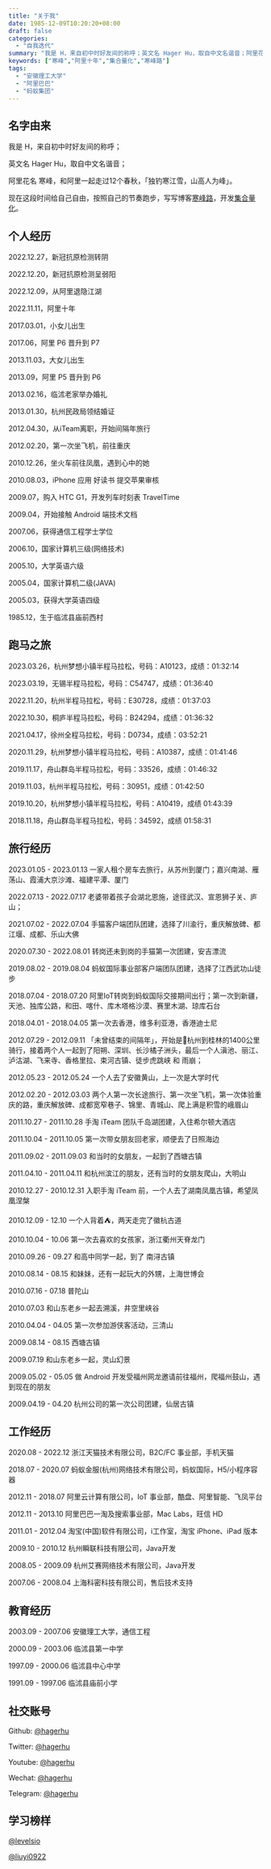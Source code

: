 ```yaml
---
title: "关于我"
date: 1985-12-09T10:20:20+08:00
draft: false
categories:
  - "自我迭代"
summary: "我是 H，来自初中时好友间的称呼；英文名 Hager Hu，取自中文名谐音；阿里花名 寒峰，和阿里一起走过12个春秋，「独钓寒江雪，山高人为峰」。现在这段时间给自己自由，按照自己的节奏跑步，写写文章，开发集合量化"
keywords: ["寒峰","阿里十年","集合量化","寒峰路"]
tags:
  - "安徽理工大学"
  - "阿里巴巴"
  - "蚂蚁集团"
---
```


## 名字由来

我是 H，来自初中时好友间的称呼；

英文名 Hager Hu，取自中文名谐音；

阿里花名 寒峰，和阿里一起走过12个春秋，「独钓寒江雪，山高人为峰」。

现在这段时间给自己自由，按照自己的节奏跑步，写写博客[寒峰路](https://hagerhu.com)，开发[集合量化](https://t.cmcn.me/app)。

## 个人经历

2022.12.27，新冠抗原检测转阴

2022.12.20，新冠抗原检测呈弱阳

2022.12.09，从阿里退隐江湖

2022.11.11，阿里十年

2017.03.01，小女儿出生

2017.06，阿里 P6 晋升到 P7

2013.11.03，大女儿出生

2013.09，阿里 P5 晋升到 P6

2013.02.16，临沭老家举办婚礼

2013.01.30，杭州民政局领结婚证

2012.04.30，从iTeam离职，开始间隔年旅行

2012.02.20，第一次坐飞机，前往重庆

2010.12.26，坐火车前往凤凰，遇到心中的她

2010.08.03，iPhone 应用 好读书 提交苹果审核

2009.07，购入 HTC G1，开发列车时刻表 TravelTime

2009.04，开始接触 Android 端技术文档

2007.06，获得通信工程学士学位

2006.10，国家计算机三级(网络技术)

2005.10，大学英语六级

2005.04，国家计算机二级(JAVA)

2005.03，获得大学英语四级

1985.12，生于临沭县庙前西村

## 跑马之旅

2023.03.26，杭州梦想小镇半程马拉松，号码：A10123，成绩：01:32:14

2023.03.19，无锡半程马拉松，号码：C54747，成绩：01:36:40

2022.11.20，杭州半程马拉松，号码：E30728，成绩：01:37:03

2022.10.30，桐庐半程马拉松，号码：B24294，成绩：01:36:32

2021.04.17，徐州全程马拉松，号码：D0734，成绩：03:52:21

2020.11.29，杭州梦想小镇半程马拉松，号码：A10387，成绩：01:41:46

2019.11.17，舟山群岛半程马拉松，号码：33526，成绩：01:46:32

2019.11.03，杭州半程马拉松，号码：30951，成绩：01:42:50

2019.10.20，杭州梦想小镇半程马拉松，号码：A10419，成绩 01:43:39

2018.11.18，舟山群岛半程马拉松，号码：34592，成绩 01:58:31

## 旅行经历

2023.01.05 - 2023.01.13 一家人租个房车去旅行，从苏州到厦门；嘉兴南湖、雁荡山、霞浦大京沙滩、福建平潭、厦门

2022.07.13 - 2022.07.17 老婆带着孩子会湖北恩施，途径武汉、宣恩狮子关、庐山；

2021.07.02 - 2022.07.04 手猫客户端团队团建，选择了川渝行，重庆解放碑、都江堰、成都、乐山大佛

2020.07.30 - 2022.08.01 转岗还未到岗的手猫第一次团建，安吉漂流

2019.08.02 - 2019.08.04 蚂蚁国际事业部客户端团队团建，选择了江西武功山徒步

2018.07.04 - 2018.07.20 阿里IoT转岗到蚂蚁国际交接期间出行；第一次到新疆，天池、独库公路，和田、喀什、库木塔格沙漠、赛里木湖、琼库石台

2018.04.01 - 2018.04.05 第一次去香港，维多利亚港，香港迪士尼

2012.07.29 - 2012.09.11 「未曾结束的间隔年」，开始是🚴杭州到桂林的1400公里骑行，接着两个人一起到了阳朔、深圳、长沙橘子洲头，最后一个人滇池、丽江、泸沽湖、飞来寺、香格里拉、束河古镇、徒步虎跳峡 和 雨崩；

2012.05.23 - 2012.05.24 一个人去了安徽黄山，上一次是大学时代

2012.02.20 - 2012.03.03 两个人第一次长途旅行、第一次坐飞机，第一次体验重庆的路，重庆解放碑、成都宽窄巷子、锦里、青城山、爬上满是积雪的峨眉山

2011.10.27 - 2011.10.28 手淘 iTeam 团队千岛湖团建，入住希尔顿大酒店

2011.10.04 - 2011.10.05 第一次带女朋友回老家，顺便去了日照海边

2011.09.02 - 2011.09.03 和当时的女朋友，一起到了西塘古镇

2011.04.10 - 2011.04.11 和杭州滨江的朋友，还有当时的女朋友爬山，大明山

2010.12.27 - 2010.12.31 入职手淘 iTeam 前，一个人去了湖南凤凰古镇，希望凤凰涅槃

2010.12.09 - 12.10 一个人背着⛺️，两天走完了徽杭古道

2010.10.04 - 10.06 第一次去喜欢的女孩家，浙江衢州天脊龙门

2010.09.26 - 09.27 和高中同学一起，到了 南浔古镇

2010.08.14 - 08.15 和妹妹，还有一起玩大的外甥，上海世博会

2010.07.16 - 07.18 普陀山

2010.07.03 和山东老乡一起去溯溪，井空里峡谷

2010.04.04 - 04.05 第一次参加游侠客活动，三清山

2009.08.14 - 08.15 西塘古镇

2009.07.19 和山东老乡一起，灵山幻景

2009.05.02 - 05.05 做 Android 开发受福州网龙邀请前往福州，爬福州鼓山，遇到现在的朋友

2009.04.19 - 04.20 杭州公司的第一次公司团建，仙居古镇

## 工作经历

2020.08 - 2022.12 浙江天猫技术有限公司，B2C/FC 事业部，手机天猫

2018.07 - 2020.07 蚂蚁金服(杭州)网络技术有限公司，蚂蚁国际，H5/小程序容器

2012.11 - 2018.07 阿里云计算有限公司，IoT 事业部，酷盘、阿里智能、飞凤平台

2012.11 - 2013.10 阿里巴巴一淘及搜索事业部，Mac Labs，旺信 HD

2011.01 - 2012.04 淘宝(中国)软件有限公司，i工作室，淘宝 iPhone、iPad 版本

2009.10 - 2010.12 杭州瞬联科技有限公司，Java开发

2008.05 - 2009.09 杭州艾赛网络技术有限公司，Java开发

2007.06 - 2008.04 上海科密科技有限公司，售后技术支持

## 教育经历

2003.09 - 2007.06 安徽理工大学，通信工程

2000.09 - 2003.06 临沭县第一中学

1997.09 - 2000.06 临沭县中心中学

1991.09 - 1997.06 临沭县庙前小学

## 社交账号

Github: [@hagerhu](https://github.com/hagerhu)

Twitter: [@hagerhu](https://twitter.com/HagerHu)

Youtube: [@hagerhu](https://www.youtube.com/@hagerhu)

Wechat: [@hagerhu](wechat://hagerhu)

Telegram: [@hagerhu](https://t.me/hagerhu)

## 学习榜样

[@levelsio](https://twitter.com/levelsio)

[@liuyi0922](https://twitter.com/liuyi0922)
